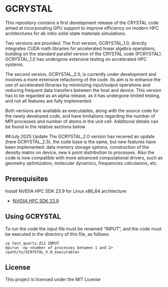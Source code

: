 # GCRYSTAL
This repository contains a first development release of the CRYSTAL code aimed at incorporating GPU support to improve efficiency on modern HPC architectures for ab initio solid-state materials simulations.

Two versions are provided. The first version, GCRYSTAL_1.0, directly integrates CUDA math libraries for accelerated linear algebra operations, building on the standard parallel version of the CRYSTAL code (PCRYSTAL). GCRYSTAL_1.0 has undergone extensive testing on accelerated HPC systems.

The second version, GCRYSTAL_2.0, is currently under development and involves a more extensive refactoring of the code. Its aim is to enhance the use of accelerated libraries by minimizing input/output operations and reducing frequent data transfers between the host and device. This version has to be regarded as an alpha release, as it has undergone limited testing, and not all features are fully implemented.

Both versions are available as executables, along with the source code for the newly developed code, and have limitations regarding the number of MPI processes and number of atoms in the unit cell. Additional details can be found in the relative sections below.

##July 2025 Update
The GCRYSTAL_2.0 version has receved an update (here GCRYSTAL_2.5), the code base is the same, but new features have been implemented: data memory storage options, construction of the density matrix on device, new k point distribution to processes. Also the code is now compatible with more advanced computational drivers, such as geometry optimization, molecular dynamics, frequencies calculaions, etc.

## Prerequisites
Install NVIDIA HPC SDK 23.9 for Linux x86_64 architecture
- [NVIDIA HPC SDK 23.9](https://developer.nvidia.com/nvidia-hpc-sdk-239-downloads)

## Using GCRYSTAL
To run the code the input file must be renamed “INPUT”, and the code must be executed in the directory of this file, as follows:
```
cp test_quartz.d12 INPUT
mpirun -np <number of processes between 1 and 2> /path/to/GCRYSTAL_X.0_executables
```

## License

This project is licensed under the MIT License
